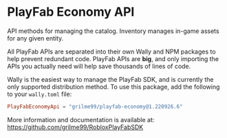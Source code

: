 # PlayFab Economy API

API methods for managing the catalog. Inventory manages in-game assets for any given entity.

All PlayFab APIs are separated into their own Wally and NPM packages to help prevent redundant code.
PlayFab APIs are **big**, and only importing the APIs you actually need will help save thousands of lines of code.

Wally is the easiest way to manage the PlayFab SDK, and is currently the only supported distribution method.
To use this package, add the following to your `wally.toml` file:

```toml
PlayFabEconomyApi = "grilme99/playfab-economy@1.220926.6"
```

More information and documentation is available at:
https://github.com/grilme99/RobloxPlayFabSDK
